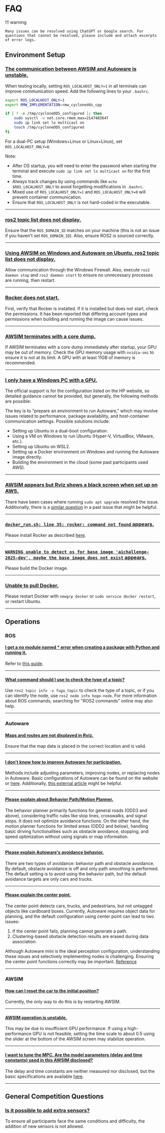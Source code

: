 # FAQ

!!! warning

    Many issues can be resolved using ChatGPT or Google search. For questions that cannot be resolved, please include and attach excerpts of error logs.

## Environment Setup

### <u>The communication between AWSIM and Autoware is unstable.</u>

When testing locally, setting `ROS_LOCALHOST_ONLY=1` in all terminals can improve communication speed. Add the following lines to your `.bashrc`.

```bash
export ROS_LOCALHOST_ONLY=1
export RMW_IMPLEMENTATION=rmw_cyclonedds_cpp

if [ ! -e /tmp/cycloneDDS_configured ]; then
    sudo sysctl -w net.core.rmem_max=2147483647
    sudo ip link set lo multicast on
    touch /tmp/cycloneDDS_configured
fi
```

For a dual-PC setup (Windows+Linux or Linux+Linux), set `ROS_LOCALHOST_ONLY=0`.

Note:

- After OS startup, you will need to enter the password when starting the terminal and execute `sudo ip link set lo multicast on` for the first time.
- Always track changes by using commands like `echo $ROS_LOCALHOST_ONLY` to avoid forgetting modifications in `.bashrc`.
- Mixed use of `ROS_LOCALHOST_ONLY=1` and `ROS_LOCALHOST_ONLY=0` will prevent container communication.
- Ensure that `ROS_LOCALHOST_ONLY` is not hard-coded in the executable.

---

### <u>ros2 topic list does not display.</u>

Ensure that the `ROS_DOMAIN_ID` matches on your machine (this is not an issue if you haven't set `ROS_DOMAIN_ID`). Also, ensure ROS2 is sourced correctly.

---

### <u>Using AWSIM on Windows and Autoware on Ubuntu, ros2 topic list does not display.</u>

Allow communication through the Windows Firewall. Also, execute `ros2 daemon stop` and `ros2 daemon start` to ensure no unnecessary processes are running, then restart.

---

### <u>Rocker does not start.</u>

First, verify that Rocker is installed. If it is installed but does not start, check the permissions. It has been reported that differing account types and permissions when building and running the image can cause issues.

---

### <u>AWSIM terminates with a core dump.</u>

If AWSIM terminates with a core dump immediately after startup, your GPU may be out of memory. Check the GPU memory usage with `nvidia-smi` to ensure it is not at its limit. A GPU with at least 11GB of memory is recommended.

---

### <u>I only have a Windows PC with a GPU.</u>

The official support is for the configuration listed on the HP website, so detailed guidance cannot be provided, but generally, the following methods are possible:

The key is to "prepare an environment to run Autoware," which may involve issues related to performance, package availability, and host-container communication settings. Possible solutions include:

- Setting up Ubuntu in a dual-boot configuration.
- Using a VM on Windows to run Ubuntu (Hyper-V, VirtualBox, VMware, etc.).
- Setting up Ubuntu on WSL2.
- Setting up a Docker environment on Windows and running the Autoware image directly.
- Building the environment in the cloud (some past participants used AWS).

---

### <u>AWSIM appears but Rviz shows a black screen when set up on AWS.</u>

There have been cases where running `sudo apt upgrade` resolved the issue. Additionally, there is a [similar question](https://github.com/ros2/rviz/issues/948) in a past issue that might be helpful.

---

### <u>`docker_run.sh: line 35: rocker: command not found` appears.</u>

Please install Rocker as described [here](../docs/setup/docker.ja.md).

---

### <u>`WARNING unable to detect os for base image 'aichallenge-2025-dev', maybe the base image does not exist` appears.</u>

Please build the Docker image.

---

### <u>Unable to pull Docker.</u>

Please restart Docker with `newgrp docker` or `sudo service docker restart`, or restart Ubuntu.

---

## Operations

### ROS

#### <u>I get a no module named \* error when creating a package with Python and running it.</u>

Refer to [this guide](https://zenn.dev/tasada038/articles/5d8ba66aa34b85#setup.py%E3%81%ABsubmodules%E3%81%A8%E3%81%97%E3%81%A6%E3%83%91%E3%83%83%E3%82%B1%E3%83%BC%E3%82%B8%E3%82%92%E8%BF%BD%E5%8A%A0%E3%81%99%E3%82%8B).

---

#### <u>What command should I use to check the type of a topic?</u>

Use `ros2 topic info -v fuga_topic` to check the type of a topic, or if you can identify the node, use `ros2 node info hoge-node`. For more information about ROS commands, searching for "ROS2 commands" online may also help.

---

### Autoware

#### <u>Maps and routes are not displayed in Rviz.</u>

Ensure that the map data is placed in the correct location and is valid.

---

#### <u>I don't know how to improve Autoware for participation.</u>

Methods include adjusting parameters, improving nodes, or replacing nodes in Autoware. Basic configurations of Autoware can be found on the website or [here](https://automotiveaichallenge.github.io/aichallenge2023-integ/customize/index.html). Additionally, [this external article](https://qiita.com/h_bog/items/86fba5b94b2148c4d9da) might be helpful.

---

#### <u>Please explain about Behavior Path/Motion Planner.</u>

The behavior planner primarily functions for general roads (ODD3 and above), considering traffic rules like stop lines, crosswalks, and signal stops. It does not optimize avoidance functions. On the other hand, the motion planner functions for limited areas (ODD2 and below), handling basic driving functionalities such as obstacle avoidance, stopping, and speed optimization without using signals or map information.

---

#### <u>Please explain Autoware's avoidance behavior.</u>

There are two types of avoidance: behavior path and obstacle avoidance. By default, obstacle avoidance is off and only path smoothing is performed. The default setting is to avoid using the behavior path, but the default avoidance targets are only cars and trucks.

---

#### <u>Please explain the center point.</u>

The center point detects cars, trucks, and pedestrians, but not untagged objects like cardboard boxes. Currently, Autoware requires object data for planning, and the default configuration using center point can lead to two issues:

1. If the center point fails, planning cannot generate a path.
2. Clustering-based obstacle detection results are erased during data association.

Although Autoware mini is the ideal perception configuration, understanding these issues and selectively implementing nodes is challenging. Ensuring the center point functions correctly may be important. [Reference](https://autowarefoundation.github.io/autoware.universe/main/perception/autoware_lidar_centerpoint/)

---

### AWSIM

#### <u>How can I reset the car to the initial position?</u>

Currently, the only way to do this is by restarting AWSIM.

---

#### <u>AWSIM operation is unstable.</u>

This may be due to insufficient GPU performance. If using a high-performance GPU is not feasible, setting the time scale to about 0.5 using the slider at the bottom of the AWSIM screen may stabilize operation.

---

#### <u>I want to tune the MPC. Are the model parameters (delay and time constants) used in this AWSIM disclosed?</u>

The delay and time constants are neither measured nor disclosed, but the basic specifications are available [here](./specifications/simulator.en.md).

---

## General Competition Questions

### <u>Is it possible to add extra sensors?</u>

To ensure all participants face the same conditions and difficulty, the addition of new sensors is not allowed.
